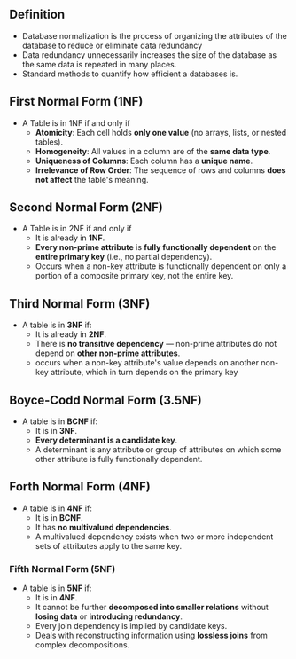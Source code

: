 ## Definition

- Database normalization is the process of organizing the attributes of the database to reduce or eliminate data redundancy
- Data redundancy unnecessarily increases the size of the database as the same data is repeated in many places.
- Standard methods to quantify how efficient a databases is.
## First Normal Form (1NF)

- A Table is in 1NF if and only if
    - **Atomicity**: Each cell holds **only one value** (no arrays, lists, or nested tables).
    - **Homogeneity**: All values in a column are of the **same data type**.
    - **Uniqueness of Columns**: Each column has a **unique name**.
    - **Irrelevance of Row Order**: The sequence of rows and columns **does not affect** the table's meaning.

## Second Normal Form (2NF)

- A Table is in 2NF if and only if
    - It is already in **1NF**.
    - **Every non-prime attribute** is **fully functionally dependent** on the **entire primary key** (i.e., no partial dependency).
    - Occurs when a non-key attribute is functionally dependent on only a portion of a composite primary key, not the entire key.
## Third Normal Form (3NF)

- A table is in **3NF** if:
    - It is already in **2NF**.
    - There is **no transitive dependency** — non-prime attributes do not depend on **other non-prime attributes**.    
    - occurs when a non-key attribute's value depends on another non-key attribute, which in turn depends on the primary key    
## Boyce-Codd Normal Form (3.5NF)

- A table is in **BCNF** if:
    - It is in **3NF**.
    - **Every determinant is a candidate key**.
    - A determinant is any attribute or group of attributes on which some other attribute is fully functionally dependent.
## Forth Normal Form (4NF)

- A table is in **4NF** if:
    - It is in **BCNF**.
    - It has **no multivalued dependencies**.
    - A multivalued dependency exists when two or more independent sets of attributes apply to the same key.
### Fifth Normal Form (5NF)

- A table is in **5NF** if:
    - It is in **4NF**.
    - It cannot be further **decomposed into smaller relations** without **losing data** or **introducing redundancy**.
    - Every join dependency is implied by candidate keys.
    - Deals with reconstructing information using **lossless joins** from complex decompositions.
